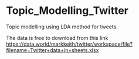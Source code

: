 # Topic_Modelling_Twitter
Topic modelling using LDA method for tweets.

The data is free to download from this link https://data.world/markkeith/twitter/workspace/file?filename=Twitter+data+in+sheets.xlsx
